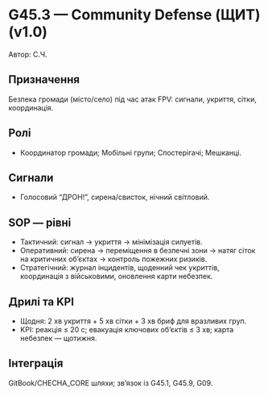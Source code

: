 # G45.3 — Community Defense (ЩИТ) (v1.0)
Автор: С.Ч.

## Призначення
Безпека громади (місто/село) під час атак FPV: сигнали, укриття, сітки, координація.

## Ролі
- Координатор громади; Мобільні групи; Спостерігачі; Мешканці.

## Сигнали
- Голосовий “ДРОН!”, сирена/свисток, нічний світловий.

## SOP — рівні
- Тактичний: сигнал → укриття → мінімізація силуетів.
- Оперативний: сирена → переміщення в безпечні зони → натяг сіток на критичних об’єктах → контроль пожежних ризиків.
- Стратегічний: журнал інцидентів, щоденний чек укриттів, координація з військовими, оновлення карти небезпек.

## Дрилі та KPI
- Щодня: 2 хв укриття + 5 хв сітки + 3 хв бриф для вразливих груп.
- KPI: реакція ≤ 20 с; евакуація ключових об’єктів ≤ 3 хв; карта небезпек — щотижня.

## Інтеграція
GitBook/CHECHA_CORE шляхи; зв’язок із G45.1, G45.9, G09.
